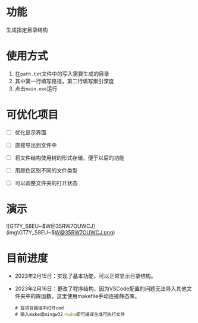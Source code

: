 # 功能

生成指定目录结构



# 使用方式

1. 在`path.txt`文件中的写入需要生成的目录
2. 其中第一行填写路径，第二行填写索引深度
3. 点击`main.exe`运行



# 可优化项目

- [ ] 优化显示界面

- [ ] 直接导出到文件中

- [ ] 将文件结构使用树的形式存储，便于以后的功能
- [ ] 用颜色区别不同的文件类型
- [ ] 可以调整文件夹的打开状态



# 演示

![GT7Y_S8EU~$W@35RW7OUWCJ](img\GT7Y_S8EU~$W@35RW7OUWCJ.png)



# 目前进度

- 2023年2月15日：实现了基本功能，可以正常显示目录结构。

- 2023年2月16日：更改了程序结构，因为VSCode配置的问题无法导入其他文件夹中的库函数，这里使用makefile手动连接静态库。

  ```cmd
  # 在项目路径中打开cmd
  # 输入make或mingw32-make即可编译生成可执行文件
  ```

  